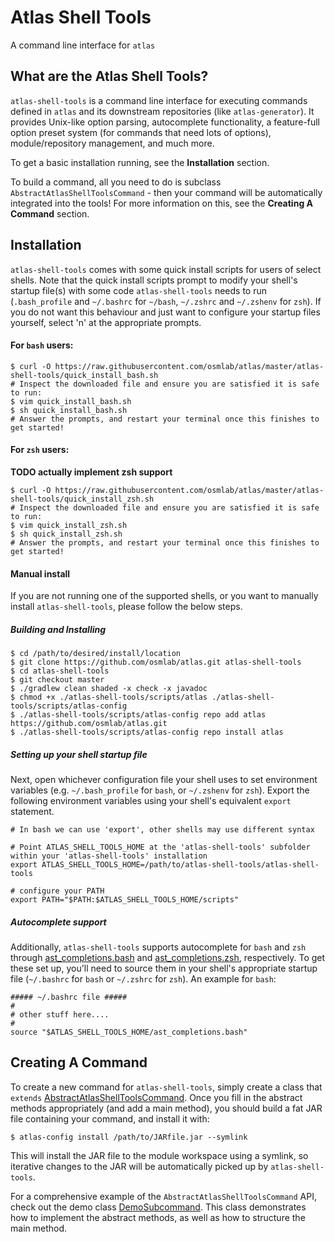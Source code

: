# Atlas Shell Tools
A command line interface for `atlas`

## What are the Atlas Shell Tools?
`atlas-shell-tools` is a command line interface for executing commands defined in `atlas` and its downstream repositories (like `atlas-generator`). It provides Unix-like option parsing, autocomplete functionality, a feature-full option preset system (for commands that need lots of options), module/repository management, and much more.

To get a basic installation running, see the **Installation** section.

To build a command, all you need to do is subclass `AbstractAtlasShellToolsCommand` - then your command will be automatically integrated into the tools! For more information on this, see the **Creating A Command** section.

## Installation
`atlas-shell-tools` comes with some quick install scripts for users of select shells.
Note that the quick install scripts prompt to modify your shell's startup file(s)
with some code `atlas-shell-tools` needs to run (`.bash_profile` and `~/.bashrc`
for `~/bash`, `~/.zshrc` and `~/.zshenv` for `zsh`). If you do not want this behaviour
and just want to configure your startup files yourself, select 'n' at the appropriate prompts.



#### For `bash` users:
```
$ curl -O https://raw.githubusercontent.com/osmlab/atlas/master/atlas-shell-tools/quick_install_bash.sh
# Inspect the downloaded file and ensure you are satisfied it is safe to run:
$ vim quick_install_bash.sh
$ sh quick_install_bash.sh
# Answer the prompts, and restart your terminal once this finishes to get started!
```

#### For `zsh` users:
**TODO actually implement zsh support**
```
$ curl -O https://raw.githubusercontent.com/osmlab/atlas/master/atlas-shell-tools/quick_install_zsh.sh
# Inspect the downloaded file and ensure you are satisfied it is safe to run:
$ vim quick_install_zsh.sh
$ sh quick_install_zsh.sh
# Answer the prompts, and restart your terminal once this finishes to get started!
```

#### Manual install
If you are not running one of the supported shells, or you want to manually
install `atlas-shell-tools`, please follow the below steps.
##### Building and Installing
```
$ cd /path/to/desired/install/location
$ git clone https://github.com/osmlab/atlas.git atlas-shell-tools
$ cd atlas-shell-tools
$ git checkout master
$ ./gradlew clean shaded -x check -x javadoc
$ chmod +x ./atlas-shell-tools/scripts/atlas ./atlas-shell-tools/scripts/atlas-config
$ ./atlas-shell-tools/scripts/atlas-config repo add atlas https://github.com/osmlab/atlas.git
$ ./atlas-shell-tools/scripts/atlas-config repo install atlas
```
##### Setting up your shell startup file
Next, open whichever configuration file your shell uses to set environment variables (e.g. `~/.bash_profile` for `bash`, or `~/.zshenv` for `zsh`). Export the following environment variables using your shell's equivalent `export` statement.
```
# In bash we can use 'export', other shells may use different syntax

# Point ATLAS_SHELL_TOOLS_HOME at the 'atlas-shell-tools' subfolder within your 'atlas-shell-tools' installation
export ATLAS_SHELL_TOOLS_HOME=/path/to/atlas-shell-tools/atlas-shell-tools

# configure your PATH
export PATH="$PATH:$ATLAS_SHELL_TOOLS_HOME/scripts"
```
##### Autocomplete support
Additionally, `atlas-shell-tools` supports autocomplete for `bash` and `zsh` through [ast_completions.bash](https://github.com/osmlab/atlas/blob/master/atlas-shell-tools/ast_completions.bash) and [ast_completions.zsh](https://github.com/osmlab/atlas/blob/master/atlas-shell-tools/ast_completions.zsh), respectively. To get these set up, you'll need to source them in your shell's appropriate startup file (`~/.bashrc` for `bash` or `~/.zshrc` for `zsh`).
An example for `bash`:
```
##### ~/.bashrc file #####
#
# other stuff here....
#
source "$ATLAS_SHELL_TOOLS_HOME/ast_completions.bash"
```

## Creating A Command
To create a new command for `atlas-shell-tools`, simply create a class that `extends` [AbstractAtlasShellToolsCommand](https://github.com/osmlab/atlas/blob/master/src/main/java/org/openstreetmap/atlas/utilities/command/AbstractAtlasShellToolsCommand.java). Once you fill in the abstract methods appropriately (and add a main method), you should build a fat JAR file containing your command, and install it with: 
```
$ atlas-config install /path/to/JARfile.jar --symlink
```
This will install the JAR file to the module workspace using a symlink, so iterative changes to the JAR will be automatically picked up by `atlas-shell-tools`.

For a comprehensive example of the `AbstractAtlasShellToolsCommand` API, check out the demo class [DemoSubcommand](https://github.com/osmlab/atlas/blob/master/src/main/java/org/openstreetmap/atlas/utilities/command/subcommands/DemoSubcommand.java). This class demonstrates how to implement the abstract methods, as well as how to structure the main method.
